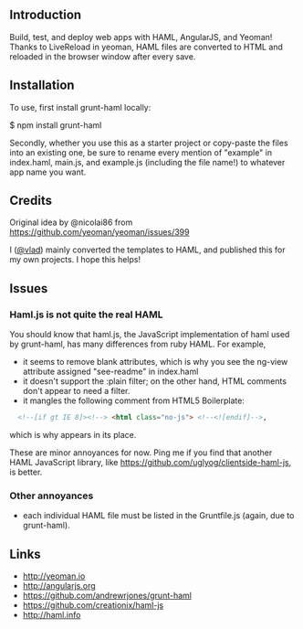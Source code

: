 
## Introduction

Build, test, and deploy web apps with HAML, AngularJS, and Yeoman!
Thanks to LiveReload in yeoman, HAML files are converted to HTML and reloaded in the browser window after every save.

## Installation

To use, first install grunt-haml locally:

$ npm install grunt-haml

Secondly, whether you use this as a starter project or copy-paste the files into an existing one, be sure to rename every mention of "example" in index.haml, main.js, and example.js (including the file name!) to whatever app name you want.

## Credits

Original idea by @nicolai86 from https://github.com/yeoman/yeoman/issues/399

I ([@vlad](http://vlad.github.com)) mainly converted the templates to HAML, and published this for my own projects.  I hope this helps!

## Issues

### Haml.js is not quite the real HAML

You should know that haml.js, the JavaScript implementation of haml used by grunt-haml, has many differences from ruby HAML.  For example,
- it seems to remove blank attributes, which is why you see the ng-view attribute assigned "see-readme" in index.haml
- it doesn't support the :plain filter; on the other hand, HTML comments don't appear to need a filter.
- it mangles the following comment from HTML5 Boilerplate:
```html
  <!--[if gt IE 8]><!--> <html class="no-js"> <!--<![endif]-->,
```
  which is why <!-- see readme --> appears in its place.

These are minor annoyances for now.  Ping me if you find that another HAML JavaScript library, like https://github.com/uglyog/clientside-haml-js, is better.

### Other annoyances

- each individual HAML file must be listed in the Gruntfile.js (again, due to grunt-haml).

## Links

- http://yeoman.io
- http://angularjs.org
- https://github.com/andrewrjones/grunt-haml
- https://github.com/creationix/haml-js
- http://haml.info
